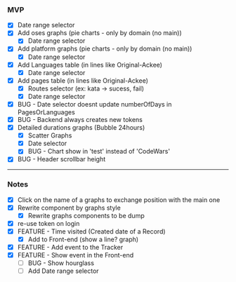 ### MVP

- [x] Date range selector
- [x] Add oses graphs (pie charts - only by domain (no main))
  - [x] Date range selector
- [x] Add platform graphs (pie charts - only by domain (no main))
  - [x] Date range selector
- [x] Add Languages table (in lines like Original-Ackee)
  - [x] Date range selector
- [x] Add pages table (in lines like Original-Ackee)
  - [x] Routes selector (ex: kata -> sucess, fail)
  - [x] Date range selector
- [x] BUG - Date selector doesnt update numberOfDays in PagesOrLanguages
- [x] BUG - Backend always creates new tokens
- [x] Detailed durations graphs (Bubble 24hours)
  - [x] Scatter Graphs
  - [x] Date selector
  - [x] BUG - Chart show in 'test' instead of 'CodeWars'
- [x] BUG - Header scrollbar height

---

### Notes

- [x] Click on the name of a graphs to exchange position with the main one
- [x] Rewrite component by graphs style
  - [x] Rewrite graphs components to be dump
- [x] re-use token on login
- [x] FEATURE - Time visited (Created date of a Record)
  - [x] Add to Front-end (show a line? graph)
- [x] FEATURE - Add event to the Tracker
- [x] FEATURE - Show event in the Front-end
  - [ ] BUG - Show hourglass
  - [ ] Add Date range selector
